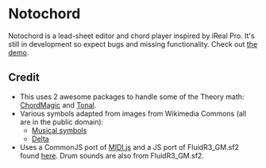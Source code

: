 # Notochord

Notochord is a lead-sheet editor and chord player inspired by iReal Pro. It's still in development so expect bugs and missing functionality. Check out [the demo](https://notochord.github.io/notochord/).

## Credit
* This uses 2 awesome packages to handle some of the Theory math:  [ChordMagic](https://github.com/nolanlawson/chord-magic) and [Tonal](https://github.com/danigb/tonal).
* Various symbols adapted from images from Wikimedia Commons (all are in the public domain):
   * [Musical symbols](https://commons.wikimedia.org/wiki/Category:SVG_musical_notation)
   * [Delta](https://commons.wikimedia.org/wiki/File:Greek_uc_delta.svg)
* Uses a CommonJS port of [MIDI.js](https://github.com/mudcube/MIDI.js) and a JS port of FluidR3_GM.sf2 found [here](https://github.com/gleitz/midi-js-soundfonts). Drum sounds are also from FluidR3_GM.sf2.
